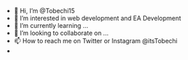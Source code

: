 - 👋 Hi, I’m @Tobechi15
- 👀 I’m interested in web development and EA Development
- 🌱 I’m currently learning ...
- 💞️ I’m looking to collaborate on ...
- 📫 How to reach me on Twitter or Instagram @itsTobechi
- 

<!---
Tobechi15/Tobechi15 is a ✨ special ✨ repository because its `README.md` (this file) appears on your GitHub profile.
You can click the Preview link to take a look at your changes.
--->
